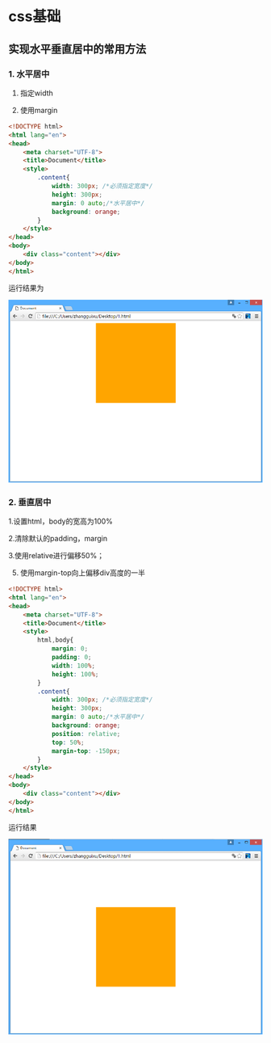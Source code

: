 # css基础

## 实现水平垂直居中的常用方法

### 1. 水平居中

1. 指定width

2. 使用margin

```html
<!DOCTYPE html>
<html lang="en">
<head>
    <meta charset="UTF-8">
    <title>Document</title>
    <style>
        .content{
            width: 300px; /*必须指定宽度*/
            height: 300px;
            margin: 0 auto;/*水平居中*/
            background: orange;
        }
    </style>
</head>
<body>
    <div class="content"></div>
</body>
</html>
```

运行结果为

![horizontally](./img/horizontally.png)

### 2. 垂直居中

1.设置html，body的宽高为100%

2.清除默认的padding，margin

3.使用relative进行偏移50%；

5. 使用margin-top向上偏移div高度的一半

```html
<!DOCTYPE html>
<html lang="en">
<head>
    <meta charset="UTF-8">
    <title>Document</title>
    <style>
        html,body{
            margin: 0;
            padding: 0;
            width: 100%;
            height: 100%;
        }
        .content{
            width: 300px; /*必须指定宽度*/
            height: 300px;
            margin: 0 auto;/*水平居中*/
            background: orange;
            position: relative;
            top: 50%;
            margin-top: -150px;
        }
    </style>
</head>
<body>
    <div class="content"></div>
</body>
</html>
```

运行结果

![center](./img/center.png)





